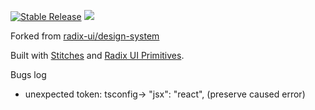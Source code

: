 
<p align="left">
  <a href="https://www.npmjs.com/package/@planda/design-system"><img src="https://img.shields.io/npm/v/@planda/design-system" alt="Stable Release" /></a>
  <a href="./LICENSE"><img allt="MIT License" src="https://badgen.now.sh/badge/license/MIT"/></a>
</p>

Forked from [radix-ui/design-system](https://github.com/radix-ui/design-system)

Built with [Stitches](https://github.com/stitchesjs/stitches) and [Radix UI Primitives](https://radix-ui.com/primitives/docs/overview/introduction).

Bugs log
- unexpected token: tsconfig-> "jsx": "react", (preserve caused error)